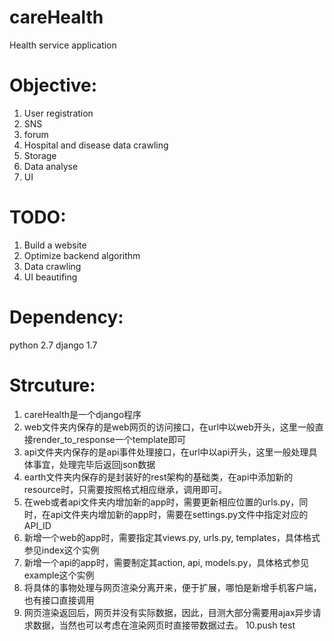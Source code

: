 careHealth
===========

Health service application

Objective:
=========
1. User registration
2. SNS
3. forum
4. Hospital and disease data crawling
5. Storage
6. Data analyse
7. UI


TODO:
====

1. Build a website
2. Optimize backend algorithm
3. Data crawling
4. UI beautifing

Dependency:
==========
python 2.7
django 1.7

Strcuture:
=========
1. careHealth是一个django程序
2. web文件夹内保存的是web网页的访问接口，在url中以web开头，这里一般直接render_to_response一个template即可
3. api文件夹内保存的是api事件处理接口，在url中以api开头，这里一般处理具体事宜，处理完毕后返回json数据
4. earth文件夹内保存的是封装好的rest架构的基础类，在api中添加新的resource时，只需要按照格式相应继承，调用即可。
5. 在web或者api文件夹内增加新的app时，需要更新相应位置的urls.py，同时，在api文件夹内增加新的app时，需要在settings.py文件中指定对应的API_ID
6. 新增一个web的app时，需要指定其views.py, urls.py, templates，具体格式参见index这个实例
7. 新增一个api的app时，需要制定其action, api, models.py，具体格式参见example这个实例
8. 将具体的事物处理与网页渲染分离开来，便于扩展，哪怕是新增手机客户端，也有接口直接调用
9. 网页渲染返回后，网页并没有实际数据，因此，目测大部分需要用ajax异步请求数据，当然也可以考虑在渲染网页时直接带数据过去。
10.push test
